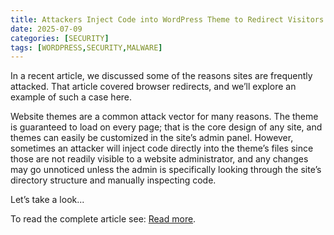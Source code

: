 ```yaml
---
title: Attackers Inject Code into WordPress Theme to Redirect Visitors
date: 2025-07-09
categories: [SECURITY]
tags: [WORDPRESS,SECURITY,MALWARE]
---
```


In a recent article, we discussed some of the reasons sites are frequently attacked. That article covered browser redirects, and we’ll explore an example of such a case here.

Website themes are a common attack vector for many reasons. The theme is guaranteed to load on every page; that is the core design of any site, and themes can easily be customized in the site’s admin panel. However, sometimes an attacker will inject code directly into the theme’s files since those are not readily visible to a website administrator, and any changes may go unnoticed unless the admin is specifically looking through the site’s directory structure and manually inspecting code.

Let’s take a look... 

To read the complete article see: [Read more](https://blog.sucuri.net/2025/07/attackers-inject-code-into-wordpress-theme-to-redirect-visitors.html).
